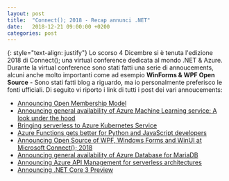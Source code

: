 ```yaml
---
layout: post
title:  "Connect(); 2018 - Recap annunci .NET"
date:   2018-12-21 09:00:00 +0200
categories: post
---
```

{: style="text-align: justify"}
Lo scorso 4 Dicembre si è tenuta l'edizione 2018 di Connect(); una virtual conference dedicata al mondo .NET & Azure. Durante la virtual conference sono stati fatti una serie di annoucements, alcuni anche molto importanti come ad esempio **WinForms & WPF Open Source** - Sono stati fatti blog a riguardo, ma io personalmente preferisco le fonti ufficiali. Di seguito vi riporto i link di tutti i post dei vari annoucements:
* [Announcing Open Membership Model](https://aka.ms/dnfmemberupdate)
* [Announcing general availability of Azure Machine Learning service: A look under the hood](https://azure.microsoft.com/en-us/blog/azure-machine-learning-service-a-look-under-the-hood/)
* [Bringing serverless to Azure Kubernetes Service](https://aka.ms/aks/connect2018)
* [Azure Functions gets better for Python and JavaScript developers](https://aka.ms/functions-connect18)
* [Announcing Open Source of WPF, Windows Forms and WinUI at Microsoft Connect(); 2018](http://aka.ms/windevconnect)
* [Announcing general availability of Azure Database for MariaDB](https://aka.ms/mariadbga)
* [Announcing Azure API Management for serverless architectures](https://aka.ms/apimconsumptionblog)
* [Announcing .NET Core 3 Preview](https://aka.ms/netcore3preview1)